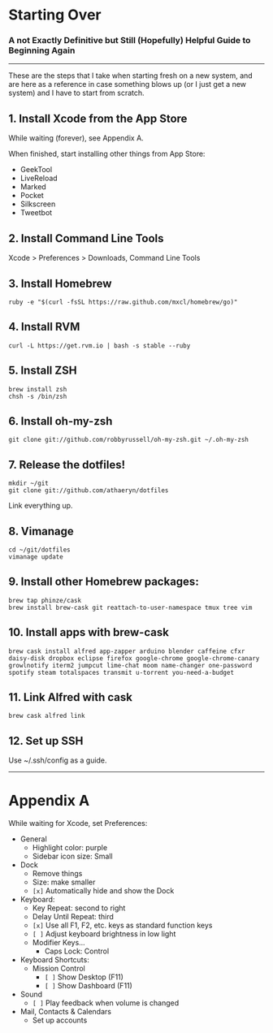 # Starting Over
### A not Exactly Definitive but Still (Hopefully) Helpful Guide to Beginning Again

----

These are the steps that I take when starting fresh on a new system, and are
here as a reference in case something blows up (or I just get a new system) and
I have to start from scratch.

## 1. Install Xcode from the App Store

While waiting (forever), see Appendix A.

When finished, start installing other things from App Store:

- GeekTool
- LiveReload
- Marked
- Pocket
- Silkscreen
- Tweetbot

## 2. Install Command Line Tools

Xcode > Preferences > Downloads, Command Line Tools

## 3. Install Homebrew

    ruby -e "$(curl -fsSL https://raw.github.com/mxcl/homebrew/go)"

## 4. Install RVM

    curl -L https://get.rvm.io | bash -s stable --ruby

## 5. Install ZSH

    brew install zsh
    chsh -s /bin/zsh

## 6. Install oh-my-zsh

    git clone git://github.com/robbyrussell/oh-my-zsh.git ~/.oh-my-zsh

## 7. Release the dotfiles!

    mkdir ~/git
    git clone git://github.com/athaeryn/dotfiles

Link everything up.

## 8. Vimanage

    cd ~/git/dotfiles
    vimanage update

## 9. Install other Homebrew packages:

    brew tap phinze/cask
    brew install brew-cask git reattach-to-user-namespace tmux tree vim

## 10. Install apps with brew-cask

    brew cask install alfred app-zapper arduino blender caffeine cfxr daisy-disk dropbox eclipse firefox google-chrome google-chrome-canary growlnotify iterm2 jumpcut lime-chat moom name-changer one-password spotify steam totalspaces transmit u-torrent you-need-a-budget

## 11. Link Alfred with cask

    brew cask alfred link

## 12. Set up SSH

Use ~/.ssh/config as a guide.

----

# Appendix A

While waiting for Xcode, set Preferences:

- General
    - Highlight color: purple
    - Sidebar icon size: Small
- Dock
    - Remove things
    - Size: make smaller
    - `[x]` Automatically hide and show the Dock
- Keyboard:
    - Key Repeat: second to right
    - Delay Until Repeat: third
    - `[x]` Use all F1, F2, etc. keys as standard function keys
    - `[ ]` Adjust keyboard brightness in low light
    - Modifier Keys...
        - Caps Lock: Control
- Keyboard Shortcuts:
    - Mission Control
        - `[ ]` Show Desktop (F11)
        - `[ ]` Show Dashboard (F11)
- Sound
    - `[ ]` Play feedback when volume is changed
- Mail, Contacts & Calendars
    - Set up accounts
